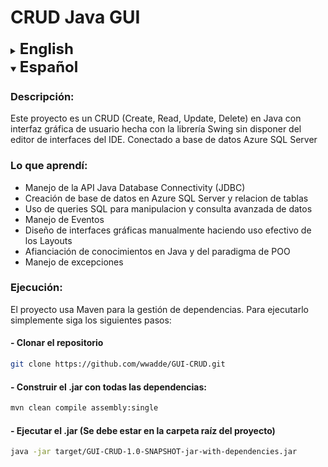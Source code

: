 # CRUD Java GUI

<details>
<summary><span style="font-size: 24px;"><strong>English</strong></span></summary>

### Description:

This project is a CRUD (Create, Read, Update, Delete) in Java with a graphical user interface made with the Swing library without having the IDE's interface editor. Connected to Azure SQL Server database

### What I learned:

- Handling the Java Database Connectivity (JDBC) API
- Creation of a database in Azure SQL Server and establishing table relationships
- Utilizing SQL queries for advanced data manipulation and querying
- Event handling
- Designing graphical interfaces manually, making effective use of Layouts
- Strengthening knowledge in Java and the OOP paradigm
- Handling exceptions

### Run:
This project uses maven for dependency management. To run it, simply follow these steps:
#### - Clone the repository
```bash
git clone https://github.com/wwadde/GUI-CRUD.git
```

#### - Build the .jar file with its dependencies:
```bash
mvn clean compile assembly:single
```
#### - Run the .jar (You must be in the root folder of the project)
```bash
java -jar target/GUI-CRUD-1.0-SNAPSHOT-jar-with-dependencies.jar
```

</details>

<details open>
<summary><span style="font-size: 24px;"><strong>Español</strong></span></summary>

### Descripción:

Este proyecto es un CRUD (Create, Read, Update, Delete) en Java con interfaz gráfica de usuario hecha con la librería Swing sin disponer del editor de interfaces del IDE. Conectado a base de datos Azure SQL Server

### Lo que aprendí:

- Manejo de la API Java Database Connectivity (JDBC)
- Creación de base de datos en Azure SQL Server y relacion de tablas
- Uso de queries SQL para manipulacion y consulta avanzada de datos
- Manejo de Eventos
- Diseño de interfaces gráficas manualmente haciendo uso efectivo de los Layouts
- Afianciación de conocimientos en Java y del paradigma de POO
- Manejo de excepciones

### Ejecución:
El proyecto usa Maven para la gestión de dependencias. Para ejecutarlo simplemente siga los siguientes pasos:
#### - Clonar el repositorio
```bash
git clone https://github.com/wwadde/GUI-CRUD.git
```

#### - Construir el .jar con todas las dependencias:
```bash
mvn clean compile assembly:single
```
#### - Ejecutar el .jar (Se debe estar en la carpeta raíz del proyecto)
```bash
java -jar target/GUI-CRUD-1.0-SNAPSHOT-jar-with-dependencies.jar
```

</details>

